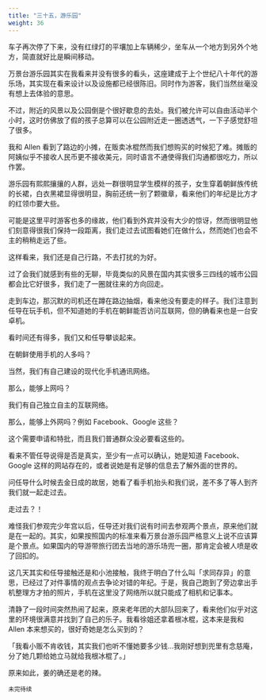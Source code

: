 ```yaml
---
title: "三十五，游乐园"
weight: 36
---
```

车子再次停了下来，没有红绿灯的平壤加上车辆稀少，坐车从一个地方到另外个地方，简直就好比是瞬间移动。

万景台游乐园其实在我看来并没有很多的看头，这座建成于上个世纪八十年代的游乐场，其实现在看来设计以及设施都已经很陈旧。同时作为游客，我们当然丝毫没有想上去体验的意思。

不过，附近的风景以及公园倒是个很好歇息的去处。我们被允许可以自由活动半个小时，这时仿佛放了假的孩子总算可以在公园附近走一圈透透气，一下子感觉舒坦了很多。

我和 Allen 看到了路边的小摊，在贩卖冰棍然而我们想购买的时候犯了难。摊贩的阿姨似乎不接收人民币更不接收美元，同时语言不通使得我们沟通都很吃力，所以作罢。

游乐园有熙熙攘攘的人群，远处一群很明显学生模样的孩子，女生穿着朝鲜族传统的长裙，白衣黑裙显得很明显，胸前还统一别了颗徽章，看来他们的年纪是比方才的红领巾要大些。

可能是这里平时游客也多的缘故，他们看到外宾并没有大少的惊讶，然而很明显他们刻意得很我们保持一段距离，我们走过去试图看她们在做什么，然而她们也会不主的稍稍走远了些。

这样看来，我们还是自己行路，不去打扰的为好。

过了会我们就感到有些的无聊，毕竟类似的风景在国内其实很多三四线的城市公园都会比它好很多，我们走了一圈就往来的方向回走。

走到车边，那沉默的司机还在蹲在路边抽烟，看来他没有要走的样子。我们注意到任导在玩手机，但不知道她的手机在朝鲜能否访问互联网，但的确看来也是一台安卓机。

看时间还有得多，我们又和任导攀谈起来。

在朝鲜使用手机的人多吗？

当然，我们有自己建设的现代化手机通讯网络。

那么，能够上网吗？

我们有自己独立自主的互联网络。

那么，能够上外网吗？例如 Facebook、Google 这些？

这个需要申请和特批，而且我们普通群众没必要看这些的。

看来不管任导说得是否是真实，至少有一点可以确认，她是知道 Facebook、Google 这样的网站存在的，或者说她是有足够的信息去了解外面的世界的。

问任导什么时候去金日成的故居，她看了看手机抬头和我们说，差不多了等人到齐我们就一起走过去。

走过去？！

难怪我们参观完少年宫以后，任导还对我们说有时间去参观两个景点，原来他们就是在一起的。其实，如果按照国内的标准来看万景台游乐园严格意义上说不应该算是个景点。如果国内的导游带旅行团去当地的游乐场兜一圈，那肯定会被人喷是收了回扣的。

这几天其实和任导接触还是和小池接触，我终于明白了什么叫「求同存异」的意思，已经过了对件事情的观点去争论对错的年纪。于是，我自己跑到了旁边拿出手机整理方才拍的照片，手机在这里没了网络所以就只能成了相机和记事本。

清静了一段时间突然热闹了起来，原来老年团的大部队回来了，看来他们似乎对这里的环境很满意并找到了自己的乐子。我看徐姐还拿着根冰棍，这本来是我和 Allen 本来想买的，很好奇她是怎么买到的？

「我看小贩不肯收钱，其实我们也听不懂她要多少钱…我刚好想到兜里有念慈庵，分了她几颗给她立马就给我根冰棍了。」

原来如此，姜的确还是老的辣。

`未完待续`
